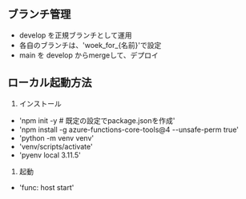 ## ブランチ管理
- develop を正規ブランチとして運用
- 各自のブランチは、'woek_for_{名前}'で設定
- main を develop からmergeして、デプロイ

## ローカル起動方法
1. インストール
- 'npm init -y  # 既定の設定でpackage.jsonを作成'
- 'npm install -g azure-functions-core-tools@4 --unsafe-perm true'
- 'python -m venv venv'
- 'venv/scripts/activate'
- 'pyenv local 3.11.5'
1. 起動
- 'func: host start'
